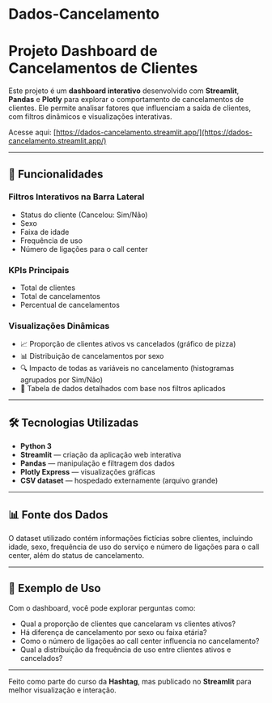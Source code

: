 ﻿# Dados-Cancelamento

# Projeto Dashboard de Cancelamentos de Clientes

Este projeto é um **dashboard interativo** desenvolvido com **Streamlit**, **Pandas** e **Plotly** para explorar o comportamento de cancelamentos de clientes. Ele permite analisar fatores que influenciam a saída de clientes, com filtros dinâmicos e visualizações interativas.

Acesse aqui: [https://dados-cancelamento.streamlit.app/](https://dados-cancelamento.streamlit.app/)

---

## 🚀 Funcionalidades

### Filtros Interativos na Barra Lateral
- Status do cliente (Cancelou: Sim/Não)  
- Sexo  
- Faixa de idade  
- Frequência de uso  
- Número de ligações para o call center  

### KPIs Principais
- Total de clientes  
- Total de cancelamentos  
- Percentual de cancelamentos  

### Visualizações Dinâmicas
- 📈 Proporção de clientes ativos vs cancelados (gráfico de pizza)  
- 📊 Distribuição de cancelamentos por sexo  
- 🔍 Impacto de todas as variáveis no cancelamento (histogramas agrupados por Sim/Não)  
- 📑 Tabela de dados detalhados com base nos filtros aplicados  

---

## 🛠️ Tecnologias Utilizadas
- **Python 3**  
- **Streamlit** — criação da aplicação web interativa  
- **Pandas** — manipulação e filtragem dos dados  
- **Plotly Express** — visualizações gráficas  
- **CSV dataset** — hospedado externamente (arquivo grande)  

---

## 📊 Fonte dos Dados
O dataset utilizado contém informações fictícias sobre clientes, incluindo idade, sexo, frequência de uso do serviço e número de ligações para o call center, além do status de cancelamento.

---

## 🌟 Exemplo de Uso
Com o dashboard, você pode explorar perguntas como:  
- Qual a proporção de clientes que cancelaram vs clientes ativos?  
- Há diferença de cancelamento por sexo ou faixa etária?  
- Como o número de ligações ao call center influencia no cancelamento?  
- Qual a distribuição da frequência de uso entre clientes ativos e cancelados?  

---

Feito como parte do curso da **Hashtag**, mas publicado no **Streamlit** para melhor visualização e interação.
